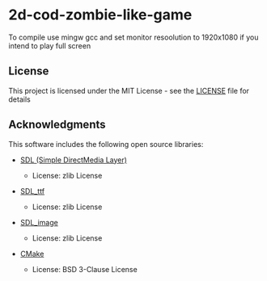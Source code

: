 # 2d-cod-zombie-like-game

To compile use mingw gcc and set monitor resoolution to 1920x1080 if you intend to play full screen 

## License

This project is licensed under the MIT License - see the [LICENSE](LICENSE) file for details

## Acknowledgments

This software includes the following open source libraries:

- [SDL (Simple DirectMedia Layer)](https://www.libsdl.org/)
  - License: zlib License

- [SDL_ttf](https://www.libsdl.org/projects/SDL_ttf/)
  - License: zlib License

- [SDL_image](https://www.libsdl.org/projects/SDL_image/)
  - License: zlib License

- [CMake](https://cmake.org/)
  - License: BSD 3-Clause License
